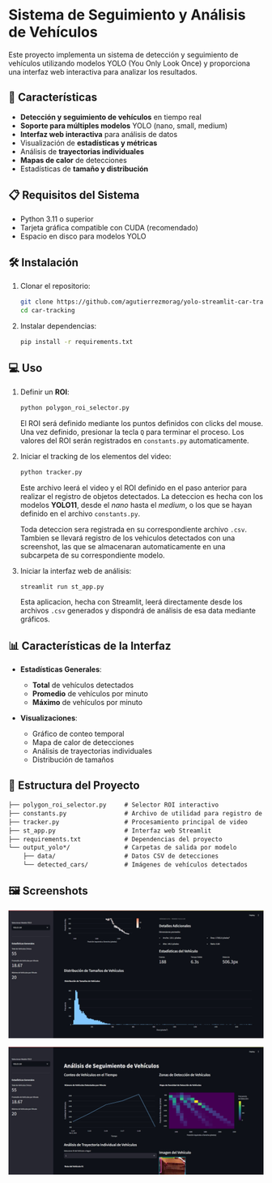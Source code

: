 # Sistema de Seguimiento y Análisis de Vehículos

Este proyecto implementa un sistema de detección y seguimiento de vehículos utilizando modelos YOLO (You Only Look Once) y proporciona una interfaz web interactiva para analizar los resultados.

## 🚀 Características

- **Detección y seguimiento de vehículos** en tiempo real
- **Soporte para múltiples modelos** YOLO (nano, small, medium)
- **Interfaz web interactiva** para análisis de datos
- Visualización de **estadísticas y métricas**
- Análisis de **trayectorias individuales**
- **Mapas de calor** de detecciones
- Estadísticas de **tamaño y distribución**

## 📋 Requisitos del Sistema

- Python 3.11 o superior
- Tarjeta gráfica compatible con CUDA (recomendado)
- Espacio en disco para modelos YOLO

## 🛠 Instalación

1. Clonar el repositorio:

    ```bash
    git clone https://github.com/agutierrezmorag/yolo-streamlit-car-tracker.git
    cd car-tracking
    ```

2. Instalar dependencias:

    ```bash
    pip install -r requirements.txt
    ```

## 💻 Uso

1. Definir un **ROI**:

    ```bash
    python polygon_roi_selector.py
    ```

    El ROI será definido mediante los puntos definidos con clicks del mouse. Una vez definido, presionar la tecla `Q` para terminar el proceso. Los valores del ROI serán registrados en `constants.py` automaticamente.

2. Iniciar el tracking de los elementos del video:

    ```bash
    python tracker.py
    ```

    Este archivo leerá el video y el ROI definido en el paso anterior para realizar el registro de objetos detectados. La deteccion es hecha con los modelos **YOLO11**, desde el *nano* hasta el *medium*, o los que se hayan definido en el archivo `constants.py`.

    Toda deteccion sera registrada en su correspondiente archivo  `.csv`. Tambien se llevará registro de los vehiculos detectados con una screenshot, las que se almacenaran automaticamente en una subcarpeta de su correspondiente modelo.

3. Iniciar la interfaz web de análisis:

    ```bash
    streamlit run st_app.py
    ```

    Esta aplicacion, hecha con Streamlit, leerá directamente desde los archivos `.csv` generados y dispondrá de análisis de esa data mediante gráficos.

## 📊 Características de la Interfaz

- **Estadísticas Generales**:
  - **Total** de vehículos detectados
  - **Promedio** de vehículos por minuto
  - **Máximo** de vehículos por minuto

- **Visualizaciones**:
  - Gráfico de conteo temporal
  - Mapa de calor de detecciones
  - Análisis de trayectorias individuales
  - Distribución de tamaños

## 📁 Estructura del Proyecto

```md
├── polygon_roi_selector.py     # Selector ROI interactivo
├── constants.py                # Archivo de utilidad para registro de variables
├── tracker.py                  # Procesamiento principal de video
├── st_app.py                   # Interfaz web Streamlit
├── requirements.txt            # Dependencias del proyecto
└── output_yolo*/               # Carpetas de salida por modelo
    ├── data/                   # Datos CSV de detecciones
    └── detected_cars/          # Imágenes de vehículos detectados
```

## 🖼️ Screenshots

![Screenshot 1](screenshots/ss1.png)

![Screenshot 2](screenshots/ss2.png)
